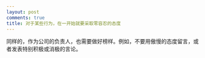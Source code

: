```yaml
---
layout: post
comments: true
title: 对于某些行为，在一开始就要采取零容忍的态度
---
```




同样的，作为公司的负责人，也需要做好榜样。例如，不要用傲慢的态度留言，或者发表特别积极或消极的言论。

